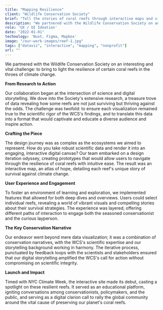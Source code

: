 ```yaml
---
title: "Mapping Resilience"
client: "Wildlife Conservation Society"
brief: "Tell the stories of coral reefs through interactive maps and visualizations"
description: "We partnered with the Wildlife Conservation Society on an interesting and vital challenge: to bring to light the resilience of certain coral reefs in the throes of climate change."
role: 'UX / UI Ideation'
date: "2022-01-01"
technology: 'Nuxt, Figma, Mapbox'
image: "/our-work-images/reef-1.jpg"
tags: ["dataviz", "interactive", "mapping", "nonprofit"]
url: ""
---
```


We partnered with the Wildlife Conservation Society on an interesting and vital challenge: to bring to light the resilience of certain coral reefs in the throes of climate change. 

**From Research to Action**

Our collaboration began at the intersection of science and digital storytelling. We dove into the Society's extensive research, a treasure trove of data revealing how some reefs are not just surviving but thriving against the odds. The challenge was twofold: to ensure each visualization remained true to the scientific rigor of the WCS's findings, and to translate this data into a format that would captivate and educate a diverse audience and inspire action.

**Crafting the Piece**

The design journey was as complex as the ecosystems we aimed to represent. How do you take robust scientific data and render it into an engaging, interactive digital canvas? Our team embarked on a design iteration odyssey, creating prototypes that would allow users to navigate through the resilience of coral reefs with intuitive ease. The result was an interactive map, an atlas of hope, detailing each reef's unique story of survival against climate change.

**User Experience and Engagement**

To foster an environment of learning and exploration, we implemented features that allowed for both deep dives and overviews. Users could select individual reefs, revealing a world of vibrant visuals and compelling stories about their survival strategies. The experience was layered, offering different paths of interaction to engage both the seasoned conservationist and the curious layperson.

**The Key Conservation Narrative**

Our endeavor went beyond mere data visualization; it was a combination of conservation narratives, with the WCS's scientific expertise and our storytelling background working in harmony. The iterative process, punctuated by feedback loops with the scientists and stakeholders ensured that our digital storytelling amplified the WCS's call for action without compromising on scientific integrity.

**Launch and Impact**

Timed with NYC Climate Week, the interactive site made its debut, casting a spotlight on these resilient reefs. It served as an educational platform, igniting conversations among conservationists, policymakers, and the public, and serving as a digital clarion call to rally the global community around the vital cause of preserving our planet's coral reefs.
